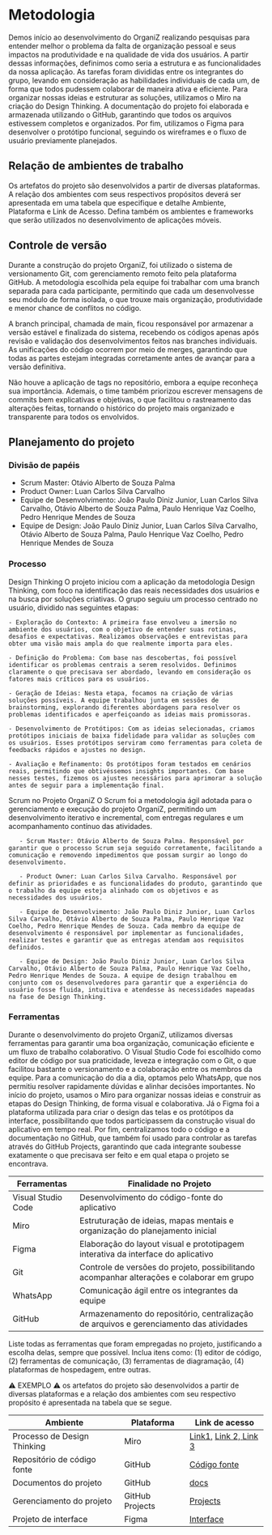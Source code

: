 
# Metodologia

Demos início ao desenvolvimento do OrganiZ realizando pesquisas para entender melhor o problema da falta de organização pessoal e seus impactos na produtividade e na qualidade de vida dos usuários. A partir dessas informações, definimos como seria a estrutura e as funcionalidades da nossa aplicação. As tarefas foram divididas entre os integrantes do grupo, levando em consideração as habilidades individuais de cada um, de forma que todos pudessem colaborar de maneira ativa e eficiente. Para organizar nossas ideias e estruturar as soluções, utilizamos o Miro na criação do Design Thinking. A documentação do projeto foi elaborada e armazenada utilizando o GitHub, garantindo que todos os arquivos estivessem completos e organizados. Por fim, utilizamos o Figma para desenvolver o protótipo funcional, seguindo os wireframes e o fluxo de usuário previamente planejados.

## Relação de ambientes de trabalho

Os artefatos do projeto são desenvolvidos a partir de diversas plataformas. A relação dos ambientes com seus respectivos propósitos deverá ser apresentada em uma tabela que especifique e detalhe Ambiente, Plataforma e Link de Acesso. Defina também os ambientes e frameworks que serão utilizados no desenvolvimento de aplicações móveis.

## Controle de versão

Durante a construção do projeto OrganiZ, foi utilizado o sistema de versionamento Git, com gerenciamento remoto feito pela plataforma GitHub. A metodologia escolhida pela equipe foi trabalhar com uma branch separada para cada participante, permitindo que cada um desenvolvesse seu módulo de forma isolada, o que trouxe mais organização, produtividade e menor chance de conflitos no código.

A branch principal, chamada de main, ficou responsável por armazenar a versão estável e finalizada do sistema, recebendo os códigos apenas após revisão e validação dos desenvolvimentos feitos nas branches individuais. As unificações do código ocorrem por meio de merges, garantindo que todas as partes estejam integradas corretamente antes de avançar para a versão definitiva.

Não houve a aplicação de tags no repositório, embora a equipe reconheça sua importância. Ademais, o time também priorizou escrever mensagens de commits bem explicativas e objetivas, o que facilitou o rastreamento das alterações feitas, tornando o histórico do projeto mais organizado e transparente para todos os envolvidos.

## Planejamento do projeto

###  Divisão de papéis


- Scrum Master: Otávio Alberto de Souza Palma
- Product Owner: Luan Carlos Silva Carvalho
- Equipe de Desenvolvimento: João Paulo Diniz Junior, Luan Carlos Silva Carvalho, Otávio Alberto de Souza Palma, Paulo Henrique Vaz Coelho, Pedro Henrique Mendes de Souza
- Equipe de Design: João Paulo Diniz Junior, Luan Carlos Silva Carvalho, Otávio Alberto de Souza Palma, Paulo Henrique Vaz Coelho, Pedro Henrique Mendes de Souza


### Processo


Design Thinking
O projeto iniciou com a aplicação da metodologia Design Thinking, com foco na identificação das reais necessidades dos usuários e na busca por soluções criativas. O grupo seguiu um processo centrado no usuário, dividido nas seguintes etapas:

    - Exploração do Contexto: A primeira fase envolveu a imersão no ambiente dos usuários, com o objetivo de entender suas rotinas, desafios e expectativas. Realizamos observações e entrevistas para obter uma visão mais ampla do que realmente importa para eles.

    - Definição do Problema: Com base nas descobertas, foi possível identificar os problemas centrais a serem resolvidos. Definimos claramente o que precisava ser abordado, levando em consideração os fatores mais críticos para os usuários.

    - Geração de Ideias: Nesta etapa, focamos na criação de várias soluções possíveis. A equipe trabalhou junta em sessões de brainstorming, explorando diferentes abordagens para resolver os problemas identificados e aperfeiçoando as ideias mais promissoras.

    - Desenvolvimento de Protótipos: Com as ideias selecionadas, criamos protótipos iniciais de baixa fidelidade para validar as soluções com os usuários. Esses protótipos serviram como ferramentas para coleta de feedbacks rápidos e ajustes no design.

    - Avaliação e Refinamento: Os protótipos foram testados em cenários reais, permitindo que obtivéssemos insights importantes. Com base nesses testes, fizemos os ajustes necessários para aprimorar a solução antes de seguir para a implementação final.

Scrum no Projeto OrganiZ
O Scrum foi a metodologia ágil adotada para o gerenciamento e execução do projeto OrganiZ, permitindo um desenvolvimento iterativo e incremental, com entregas regulares e um acompanhamento contínuo das atividades.

    
       - Scrum Master: Otávio Alberto de Souza Palma. Responsável por garantir que o processo Scrum seja seguido corretamente, facilitando a comunicação e removendo impedimentos que possam surgir ao longo do desenvolvimento.

       - Product Owner: Luan Carlos Silva Carvalho. Responsável por definir as prioridades e as funcionalidades do produto, garantindo que o trabalho da equipe esteja alinhado com os objetivos e as necessidades dos usuários.

       - Equipe de Desenvolvimento: João Paulo Diniz Junior, Luan Carlos Silva Carvalho, Otávio Alberto de Souza Palma, Paulo Henrique Vaz Coelho, Pedro Henrique Mendes de Souza. Cada membro da equipe de desenvolvimento é responsável por implementar as funcionalidades, realizar testes e garantir que as entregas atendam aos requisitos definidos.

       - Equipe de Design: João Paulo Diniz Junior, Luan Carlos Silva Carvalho, Otávio Alberto de Souza Palma, Paulo Henrique Vaz Coelho, Pedro Henrique Mendes de Souza. A equipe de design trabalhou em conjunto com os desenvolvedores para garantir que a experiência do usuário fosse fluida, intuitiva e atendesse às necessidades mapeadas na fase de Design Thinking.

 

### Ferramentas


Durante o desenvolvimento do projeto OrganiZ, utilizamos diversas ferramentas para garantir uma boa organização, comunicação eficiente e um fluxo de trabalho colaborativo. O Visual Studio Code foi escolhido como editor de código por sua praticidade, leveza e integração com o Git, o que facilitou bastante o versionamento e a colaboração entre os membros da equipe. Para a comunicação do dia a dia, optamos pelo WhatsApp, que nos permitiu resolver rapidamente dúvidas e alinhar decisões importantes. No início do projeto, usamos o Miro para organizar nossas ideias e construir as etapas do Design Thinking, de forma visual e colaborativa. Já o Figma foi a plataforma utilizada para criar o design das telas e os protótipos da interface, possibilitando que todos participassem da construção visual do aplicativo em tempo real. Por fim, centralizamos todo o código e a documentação no GitHub, que também foi usado para controlar as tarefas através do GitHub Projects, garantindo que cada integrante soubesse exatamente o que precisava ser feito e em qual etapa o projeto se encontrava.

| Ferramentas                         | Finalidade no Projeto              | 
|-------------------------------------|------------------------------------|
|Visual Studio Code                   | Desenvolvimento do código-fonte do aplicativo                      |
| Miro                                | Estruturação de ideias, mapas mentais e organização do planejamento inicial                          |
| Figma                               | 	Elaboração do layout visual e prototipagem interativa da interface do aplicativo                             |
| Git                                 | Controle de versões do projeto, possibilitando acompanhar alterações e colaborar em grupo                             |
| WhatsApp                            | Comunicação ágil entre os integrantes da equipe                           |
| GitHub                              | Armazenamento do repositório, centralização de arquivos e gerenciamento das atividades                   |



Liste todas as ferramentas que foram empregadas no projeto, justificando a escolha delas, sempre que possível. Inclua itens como: (1) editor de código, (2) ferramentas de comunicação, (3) ferramentas de diagramação, (4) plataformas de hospedagem, entre outras.

⚠️ EXEMPLO ⚠️ os artefatos do projeto são desenvolvidos a partir de diversas plataformas e a relação dos ambientes com seu respectivo propósito é apresentada na tabela que se segue.

| Ambiente                            | Plataforma                         | Link de acesso                       |
|-------------------------------------|------------------------------------|--------------------------------------|
| Processo de Design Thinking         | Miro                               |[Link1,](https://miro.com/welcomeonboard/aWdHemoyUDVKK0IzVFFTaXN4VkJ1cmZNczBKTmdMWkF2L1lPMEN3NFB3eDRjWDFPUlc3a3RvK0ZkbE03S01CUnRieUY2SmhxM0FUTnBVYUJoNU9yWGtFa3R2eVE0V3k3S29iU3F1N0c4Y3JuL24vQ2V3UFNJUVFDY21rTHFqTlFBS2NFMDFkcUNFSnM0d3FEN050ekl3PT0hdjE=?share_link_id=225320206557)  [Link 2, ](https://miro.com/welcomeonboard/VEx5NEJhVC9lSU1BMjRLdFF2c0llRGhJWHRhbVpXQzcxYnlUcXArNGpYQjY1WGNLRmUrVXpEVkxEdk5TMjMzZ1IvblBqdzNYeWZnVGdubUlwVEgybFVFa3R2eVE0V3k3S29iU3F1N0c4Y3FyMHRsRm84NFEreVJwWjh3bytOT2pyVmtkMG5hNDA3dVlncnBvRVB2ZXBnPT0hdjE=?share_link_id=877291306634) [Link 3](https://miro.com/welcomeonboard/d0dKdzFtSWp1N0FHNTR0bTF3M3cyMmJTYTRReUNmVnR0T0hnREZKT0ZUMTQ0OTZ4SHkycVhrK25SSUY2eGcvYWNBNmdDU1pVbE80S1RjQVlTc29DVGtFa3R2eVE0V3k3S29iU3F1N0c4Y3Bra3AyZ0FSL2pBYlBlclZaYTl2dEVhWWluRVAxeXRuUUgwWDl3Mk1qRGVRPT0hdjE=?share_link_id=553833636177)        |
| Repositório de código fonte         | GitHub                             | [Código fonte](https://github.com/ICEI-PUC-Minas-PBE-ADS-SI/2025-1-p1-tiaw-organiz)|
| Documentos do projeto               | GitHub                             |[docs](https://github.com/ICEI-PUC-Minas-PBE-ADS-SI/2025-1-p1-tiaw-organiz/tree/main/docs)|
| Gerenciamento do projeto            | GitHub Projects                    |[Projects](https://github.com/orgs/ICEI-PUC-Minas-PBE-ADS-SI/projects/53)|
| Projeto de interface                | Figma                              |[Interface](https://www.figma.com/design/ySIDRrHpAX1edOHvrDIYEr/OrganiZ?node-id=0-1&t=wNr1G4KL92gozb10-1)|
